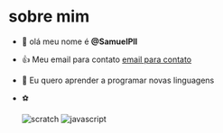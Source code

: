  # sobre mim
- 👋 olá meu nome é **@SamuelPll**
- :+1:  Meu email para contato  [email para contato](samuka.limacwb@gmail.com)
- 👀 Eu quero aprender a programar novas linguagens
- ⚽  

  ![scratch](https://img.shields.io/badge/Scratch-4D97FF?style=for-the-badge&logo=Scratch&logoColor=white)
![javascript](https://img.shields.io/badge/JavaScript-323330?style=for-the-badge&logo=javascript&logoColor=F7DF1E)
